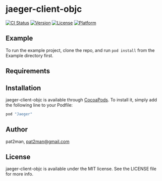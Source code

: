 # jaeger-client-objc

[![CI Status](http://img.shields.io/travis/pat2man/jaeger-client-objc.svg?style=flat)](https://travis-ci.org/pat2man/jaeger-client-objc)
[![Version](https://img.shields.io/cocoapods/v/jaeger-client-objc.svg?style=flat)](http://cocoapods.org/pods/jaeger-client-objc)
[![License](https://img.shields.io/cocoapods/l/jaeger-client-objc.svg?style=flat)](http://cocoapods.org/pods/jaeger-client-objc)
[![Platform](https://img.shields.io/cocoapods/p/jaeger-client-objc.svg?style=flat)](http://cocoapods.org/pods/jaeger-client-objc)

## Example

To run the example project, clone the repo, and run `pod install` from the Example directory first.

## Requirements

## Installation

jaeger-client-objc is available through [CocoaPods](http://cocoapods.org). To install
it, simply add the following line to your Podfile:

```ruby
pod "Jaeger"
```

## Author

pat2man, pat2man@gmail.com

## License

jaeger-client-objc is available under the MIT license. See the LICENSE file for more info.
